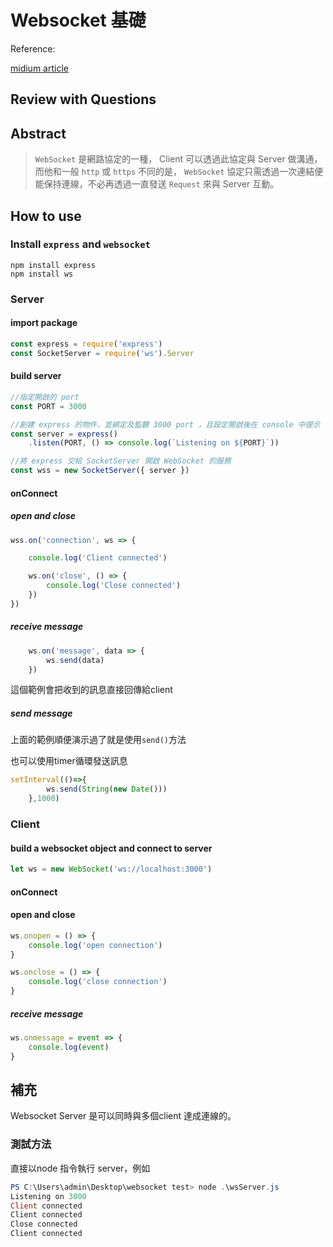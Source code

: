 # Websocket 基礎

Reference:

[midium article](https://medium.com/enjoy-life-enjoy-coding/javascript-websocket-%E8%AE%93%E5%89%8D%E5%BE%8C%E7%AB%AF%E6%B2%92%E6%9C%89%E8%B7%9D%E9%9B%A2-34536c333e1b)

## Review with Questions





## Abstract

 

> `WebSocket` 是網路協定的一種， Client 可以透過此協定與 Server 做溝通，而他和一般 `http` 或 `https` 不同的是， `WebSocket` 協定只需透過一次連結便能保持連線，不必再透過一直發送 `Request` 來與 Server 互動。



## How to use

### Install `express` and `websocket`

```pow
npm install express
npm install ws
```



### Server



#### import package

```js
const express = require('express')
const SocketServer = require('ws').Server
```



#### build server

```js
//指定開啟的 port
const PORT = 3000

//創建 express 的物件，並綁定及監聽 3000 port ，且設定開啟後在 console 中提示
const server = express()
    .listen(PORT, () => console.log(`Listening on ${PORT}`))

//將 express 交給 SocketServer 開啟 WebSocket 的服務
const wss = new SocketServer({ server })
```



#### onConnect

##### open and close

```js
wss.on('connection', ws => {

    console.log('Client connected')

    ws.on('close', () => {
        console.log('Close connected')
    })
})
```



##### receive message

```js
    ws.on('message', data => {
        ws.send(data)
    })
```

這個範例會把收到的訊息直接回傳給client



##### send message

上面的範例順便演示過了就是使用`send()`方法



也可以使用timer循環發送訊息

```js
setInterval(()=>{
        ws.send(String(new Date()))
    },1000)
```





### Client



#### build a websocket object and connect to server



```js
let ws = new WebSocket('ws://localhost:3000')
```



#### onConnect

#### open and close

```js
ws.onopen = () => {
    console.log('open connection')
}

ws.onclose = () => {
    console.log('close connection')
}
```



##### receive message

```js
ws.onmessage = event => {
    console.log(event)
}
```





## 補充

Websocket Server 是可以同時與多個client 達成連線的。

### 測試方法

直接以node 指令執行 server，例如

```powershell
PS C:\Users\admin\Desktop\websocket test> node .\wsServer.js
Listening on 3000
Client connected
Client connected
Close connected
Client connected
```

